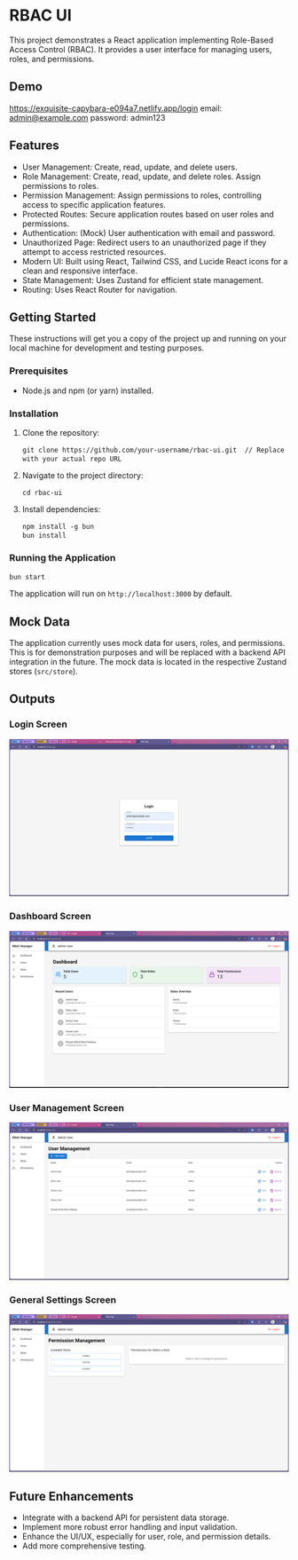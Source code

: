 # RBAC UI

This project demonstrates a React application implementing Role-Based Access Control (RBAC). It provides a user interface for managing users, roles, and permissions.

## Demo

https://exquisite-capybara-e094a7.netlify.app/login
email: admin@example.com
password: admin123

## Features

- User Management: Create, read, update, and delete users.
- Role Management: Create, read, update, and delete roles. Assign permissions to roles.
- Permission Management: Assign permissions to roles, controlling access to specific application features.
- Protected Routes: Secure application routes based on user roles and permissions.
- Authentication: (Mock) User authentication with email and password.
- Unauthorized Page: Redirect users to an unauthorized page if they attempt to access restricted resources.
- Modern UI: Built using React, Tailwind CSS, and Lucide React icons for a clean and responsive interface.
- State Management: Uses Zustand for efficient state management.
- Routing: Uses React Router for navigation.

## Getting Started

These instructions will get you a copy of the project up and running on your local machine for development and testing purposes.

### Prerequisites

- Node.js and npm (or yarn) installed.

### Installation

1. Clone the repository:
   ```
   git clone https://github.com/your-username/rbac-ui.git  // Replace with your actual repo URL
   ```
2. Navigate to the project directory:
   ```
   cd rbac-ui
   ```
3. Install dependencies:
   ```
   npm install -g bun
   bun install
   ```

### Running the Application

```
bun start
```

The application will run on `http://localhost:3000` by default.

## Mock Data

The application currently uses mock data for users, roles, and permissions. This is for demonstration purposes and will be replaced with a backend API integration in the future. The mock data is located in the respective Zustand stores (`src/store`).

## Outputs

### Login Screen

<img src="output/login.png">

### Dashboard Screen

<img src="output/dashboard.png">

### User Management Screen

<img src="output/user.png">

### General Settings Screen

<img src="output/setting.png">

## Future Enhancements

- Integrate with a backend API for persistent data storage.
- Implement more robust error handling and input validation.
- Enhance the UI/UX, especially for user, role, and permission details.
- Add more comprehensive testing.
